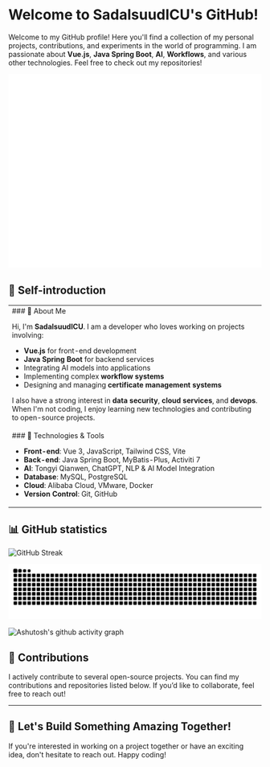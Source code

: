 # Welcome to SadalsuudICU's GitHub!

Welcome to my GitHub profile! Here you'll find a collection of my personal projects, contributions, and experiments in the world of programming. I am passionate about **Vue.js**, **Java Spring Boot**, **AI**, **Workflows**, and various other technologies. Feel free to check out my repositories!

<!-- metrics 基础资料 -->
<img src="/github-metrics.svg" />

## 🤺 Self-introduction

<table>
<tr><td>
### 📖 About Me

Hi, I'm **SadalsuudICU**. I am a developer who loves working on projects involving:
- **Vue.js** for front-end development
- **Java Spring Boot** for backend services
- Integrating AI models into applications
- Implementing complex **workflow systems**
- Designing and managing **certificate management systems**

I also have a strong interest in **data security**, **cloud services**, and **devops**. When I'm not coding, I enjoy learning new technologies and contributing to open-source projects.
</td></tr>

<tr><td>
### 🔧 Technologies & Tools

- **Front-end**: Vue 3, JavaScript, Tailwind CSS, Vite
- **Back-end**: Java Spring Boot, MyBatis-Plus, Activiti 7
- **AI**: Tongyi Qianwen, ChatGPT, NLP & AI Model Integration
- **Database**: MySQL, PostgreSQL
- **Cloud**: Alibaba Cloud, VMware, Docker
- **Version Control**: Git, GitHub

</td></tr>

</table>



## 📊 GitHub statistics
<!-- GitHub 数据统计 -->

![GitHub Streak](https://github-readme-streak-stats-dusky-ten.vercel.app?user=SadalsuudICU&theme=dark&hide_border=true)


<picture>
  <source media="(prefers-color-scheme: dark)" srcset="https://raw.githubusercontent.com/SadalsuudICU/SadalsuudICU/output/github-contribution-grid-snake-dark.svg">
  <source media="(prefers-color-scheme: light)" srcset="https://raw.githubusercontent.com/SadalsuudICU/SadalsuudICU/output/github-contribution-grid-snake.svg">
  <img alt="github contribution grid snake animation" src="https://raw.githubusercontent.com/SadalsuudICU/SadalsuudICU/output/github-contribution-grid-snake.svg">
</picture>

![Ashutosh's github activity graph](https://github-readme-activity-graph.vercel.app/graph?username=SadalsuudICU&bg_color=100e0e&color=f2f2f2&line=f0a8eb&point=787878&area=true&hide_border=true)

## 💬 Contributions

I actively contribute to several open-source projects. You can find my contributions and repositories listed below. If you’d like to collaborate, feel free to reach out!

---

## 🚀 Let's Build Something Amazing Together!

If you're interested in working on a project together or have an exciting idea, don't hesitate to reach out. Happy coding!

